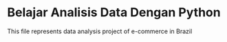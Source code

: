 # Belajar Analisis Data Dengan Python
This file represents data analysis project of e-commerce in Brazil


